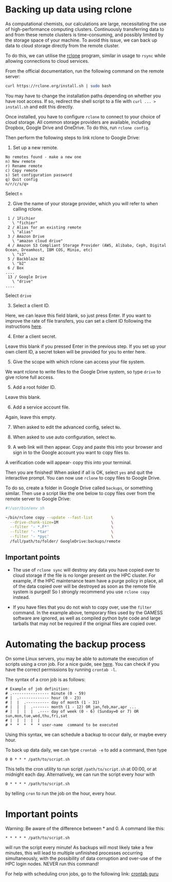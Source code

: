# Backing up data using rclone

As computational chemists, our calculations are large, necessitating the use of
high-performance computing clusters. Continuously transferring data to and from
these remote clusters is time-consuming, and possibly limited by the storage
space of your machine. To avoid this issue, we can back up data to cloud
storage directly from the remote cluster.

To do this, we can utilise the [rclone](https://rclone.org/) program, similar
in usage to `rsync` while allowing connections to cloud services.

From the official documentation, run the following command on the remote server: 

```sh
curl https://rclone.org/install.sh | sudo bash
```

You may have to change the installation paths depending on whether you have
root access. If so, redirect the shell script to a file with `curl ... > install.sh` 
and edit this directly.

Once installed, you have to configure `rclone` to connect to your choice of
cloud storage. All common storage providers are available, including Dropbox,
Google Drive and OneDrive. To do this, run `rclone config`.

Then perform the following steps to link rclone to Google Drive:

1. Set up a new remote.

```
No remotes found - make a new one
n) New remote
r) Rename remote
c) Copy remote
s) Set configuration password
q) Quit config
n/r/c/s/q>
```
Select `n`

2. Give the name of your storage provider, which you will refer to when calling
   rclone.

```
 1 / 1Fichier
   \ "fichier"
 2 / Alias for an existing remote
   \ "alias"
 3 / Amazon Drive
   \ "amazon cloud drive"
 4 / Amazon S3 Compliant Storage Provider (AWS, Alibaba, Ceph, Digital Ocean, Dreamhost, IBM COS, Minio, etc)
   \ "s3"
 5 / Backblaze B2
   \ "b2"
 6 / Box
....
 13 / Google Drive
   \ "drive"
....
```

Select `drive`

3. Select a client ID. 

Here, we can leave this field blank, so just press Enter. If you want to
improve the rate of file transfers, you can set a client ID following the
instructions [here](https://rclone.org/drive/#making-your-own-client-id).

4. Enter a client secret. 

Leave this blank if you pressed Enter in the previous step. If you set up your
own client ID, a secret token will be provided for you to enter here.

5. Give the scope with which rclone can access your file system.

We want rclone to write files to the Google Drive system, so type `drive` to
give rclone full access.

5. Add a root folder ID.

Leave this blank.

6. Add a service account file.

Again, leave this empty.

7. When asked to edit the advanced config, select `No`.

8. When asked to use auto configuration, select `No`.

9. A web link will then appear. Copy and paste this into your browser and sign
   in to the Google account you want to copy files to. 

A verification code will appear- copy this into your terminal.


Then you are finished! When asked if all is OK, select `yes` and quit the
interactive prompt. You can now use `rclone` to copy files to Google Drive.

To do so, create a folder in Google Drive called `backups`, or something
similar. Then use a script like the one below to copy files over from the
remote server to Google Drive:

```sh
#!/usr/bin/env sh

~/bin/rclone copy --update --fast-list        \
  --drive-chunk-size=1M                       \
  --filter '- *.F*'                           \
  --filter '- *tar'                           \
  --filter '- *pyc'                           \
  /full/path/to/folder/ GoogleDrive:backups/remote
```

## Important points

- The use of `rclone sync` will destroy any data you have copied over to cloud
  storage if the file is no longer present on the HPC cluster. For example, if
the HPC maintenance team have a purge policy in place, all of the data copied
over will be destroyed as soon as the remote file system is purged! So I
strongly recommend you use `rclone copy` instead.

- If you have files that you do not wish to copy over, use the `filter`
  command. In the example above, temporary files used by the GAMESS software
are ignored, as well as compiled python byte code and large tarballs that may
not be required if the original files are copied over.


# Automating the backup process

On some Linux servers, you may be able to automate the execution of scripts
using a cron job. For a nice guide, see
[here](https://www.ostechnix.com/a-beginners-guide-to-cron-jobs/). You can
check if you have the correct permissions by running `crontab -l`.

The syntax of a cron job is as follows:

```
# Example of job definition:
# .---------------- minute (0 - 59)
# |  .------------- hour (0 - 23)
# |  |  .---------- day of month (1 - 31)
# |  |  |  .------- month (1 - 12) OR jan,feb,mar,apr ...
# |  |  |  |  .---- day of week (0 - 6) (Sunday=0 or 7) OR sun,mon,tue,wed,thu,fri,sat
# |  |  |  |  |
# *  *  *  *  * user-name  command to be executed
```

Using this syntax, we can schedule a backup to occur daily, or maybe every
hour. 

To back up data daily, we can type `crontab -e` to add a command, then type

```
0 0 * * * /path/to/script.sh
```

This tells the cron utility to run script `/path/to/script.sh` at 00:00, or at
midnight each day. Alternatively, we can run the script every hour with

```
0 * * * * /path/to/script.sh
```

by telling `cron` to run the job on the hour, every hour.


# Important points

Warning: Be aware of the difference between * and 0. A command like this:

```
* * * * * /path/to/script.sh
```

will run the script every minute! As backups will most likely take a few
minutes, this will lead to multiple unfinished processes occurring
simultaneously, with the possibility of data corruption and over-use of the HPC
login nodes. NEVER run this command!

For help with scheduling cron jobs, go to the following link: [crontab guru](https://crontab.guru/)
